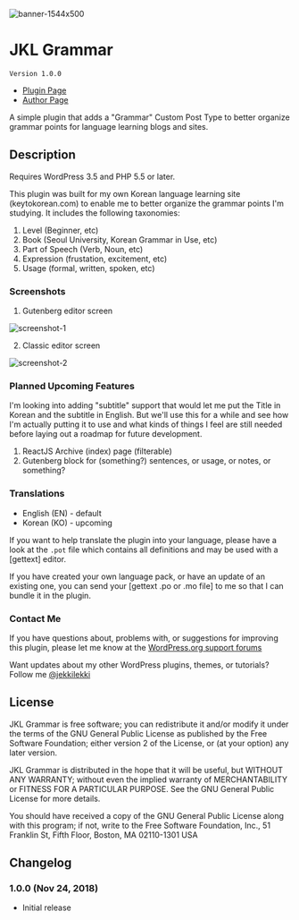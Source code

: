 ![banner-1544x500](https://cloud.githubusercontent.com/assets/6644259/18836652/ee31ee80-843b-11e6-8d29-a5a5871ec79e.jpg)

# JKL Grammar

`Version 1.0.0`

* [Plugin Page](https://github.com/jekkilekki/plugin-jkl-grammar)
* [Author Page](https://aaron.kr/)

A simple plugin that adds a "Grammar" Custom Post Type to better organize grammar points for language learning blogs and sites.

## Description

Requires WordPress 3.5 and PHP 5.5 or later.

This plugin was built for my own Korean language learning site (keytokorean.com) to
enable me to better organize the grammar points I'm studying. It includes the following taxonomies:

1. Level (Beginner, etc)
2. Book (Seoul University, Korean Grammar in Use, etc)
3. Part of Speech (Verb, Noun, etc)
4. Expression (frustation, excitement, etc)
5. Usage (formal, written, spoken, etc)

### Screenshots

1. Gutenberg editor screen

![screenshot-1](https://cloud.githubusercontent.com/assets/6644259/18836673/fc17f5a8-843b-11e6-89ea-2822f9e9b33a.png)

2. Classic editor screen

![screenshot-2](https://cloud.githubusercontent.com/assets/6644259/18836684/033f859e-843c-11e6-8346-a9d1f5357ec6.png)

### Planned Upcoming Features 

I'm looking into adding "subtitle" support that would let me put the Title in Korean and the subtitle in English. But we'll use this for a while and see how I'm actually putting it to use and what kinds of things I feel are still needed before laying out a roadmap for future development.

1. ReactJS Archive (index) page (filterable)
2. Gutenberg block for (something?) sentences, or usage, or notes, or something?

### Translations

* English (EN) - default
* Korean (KO) - upcoming

If you want to help translate the plugin into your language, please have a look 
at the `.pot` file which contains all definitions and may be used with a [gettext] 
editor.

If you have created your own language pack, or have an update of an existing one, 
you can send your [gettext .po or .mo file] to me so that I can bundle it in the
plugin.

### Contact Me 

If you have questions about, problems with, or suggestions for improving this 
plugin, please let me know at the [WordPress.org support forums](http://wordpress.org/support/plugin/jkl-grammar)

Want updates about my other WordPress plugins, themes, or tutorials? Follow me 
[@jekkilekki](http://twitter.com/jekkilekki)

## License

JKL Grammar is free software; you can redistribute it and/or modify it under the terms of the GNU General Public License as published by the Free Software Foundation; either version 2 of the License, or (at your option) any later version.

JKL Grammar is distributed in the hope that it will be useful, but WITHOUT ANY 
WARRANTY; without even the implied warranty of MERCHANTABILITY or FITNESS FOR A 
PARTICULAR PURPOSE. See the GNU General Public License for more details.

You should have received a copy of the GNU General Public License along with this 
program; if not, write to the Free Software Foundation, Inc., 51 Franklin St, Fifth 
Floor, Boston, MA 02110-1301 USA

## Changelog

### 1.0.0 (Nov 24, 2018)
* Initial release